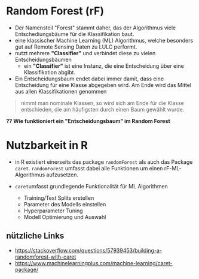 # Random Forest (rF)
- Der Namensteil "Forest" stammt daher, das der Algorithmus viele Entschediungsbäume für die Klassifikation baut.
- eine klassischer Machine Learning (ML) Algorithmus, welche besonders gut auf Remote Sensing Daten zu LULC performt.
- nutzt mehrere **"Classifier"** und verbindet diese zu vielen Entscheidungsbäumen
    - ein **"Classifier"** ist eine Instanz, die eine Entscheidung über eine Klassifikation abgibt.
- Ein Entscheidungsbaum endet dabei immer damit, dass eine Entscheidung für eine Klasse abgegeben wird. Am Ende wird das Mittel aus allen Klassifikationen genommen
> nimmt man nominale Klassen, so wird sich am Ende für die Klasse entschieden, die am häufigsten durch einen Baum gewählt wurde.

**?? Wie funktioniert ein "Entscheidungsbaum" im Random Forest**

# Nutzbarkeit in R
- in R existiert einerseits das package `randomForest` als auch das Package `caret`. `randomForest` umfasst dabei alle Funktionen um einen rF-ML-Algorithmus aufzusetzen.

- `caret`umfasst grundlegende Funktionalität für ML Algorithmen
    - Training/Test Splits erstellen
    - Parameter des Modells einstellen
    - Hyperparameter Tuning
    - Modell Optimierung und Auswahl

## nützliche Links
- https://stackoverflow.com/questions/57939453/building-a-randomforest-with-caret
- https://www.machinelearningplus.com/machine-learning/caret-package/
